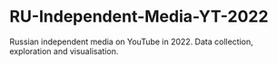 # RU-Independent-Media-YT-2022
Russian independent media on YouTube in 2022. Data collection, exploration and visualisation.
